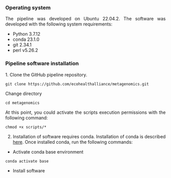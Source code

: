 ### Operating system
<p align="justify">
The pipeline was developed on Ubuntu 22.04.2. The software was developed with the following system requirements:
 </p>

- Python 3.7.12
- conda 23.1.0
- git 2.34.1
- perl v5.26.2

### Pipeline software installation

<p align="justify">
1. Clone the GitHub pipeline repository.
</p>

```
git clone https://github.com/ecohealthalliance/metagenomics.git

```
<p align="justify">
Change directory
</p>

```
cd metagenomics

```
<p align="justify">
At this point, you could activate the scripts execution permissions with the following command:
</p>

```
chmod +x scripts/*

```
 
2. Installation of software requires conda. Installation of conda is described [here](https://docs.conda.io/projects/conda/en/latest/user-guide/install/index.html). Once installed conda, run the following commands: 

- Activate conda base environment

```
conda activate base

```
- Install software

```


```

